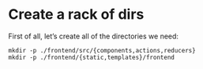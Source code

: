 # Create a rack of dirs
First of all, let’s create all of the directories we need:

    mkdir -p ./frontend/src/{components,actions,reducers}
    mkdir -p ./frontend/{static,templates}/frontend
